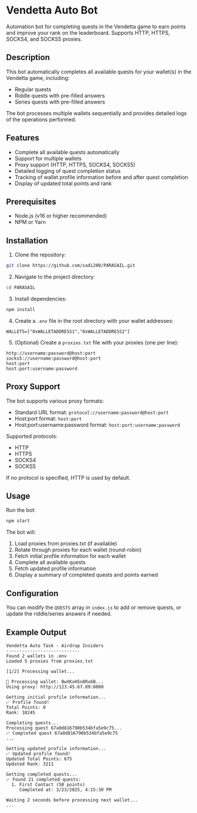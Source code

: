 # Vendetta Auto Bot

Automation bot for completing quests in the Vendetta game to earn points and improve your rank on the leaderboard. Supports HTTP, HTTPS, SOCKS4, and SOCKS5 proxies.

## Description

This bot automatically completes all available quests for your wallet(s) in the Vendetta game, including:
- Regular quests
- Riddle quests with pre-filled answers
- Series quests with pre-filled answers

The bot processes multiple wallets sequentially and provides detailed logs of the operations performed.

## Features

- Complete all available quests automatically
- Support for multiple wallets
- Proxy support (HTTP, HTTPS, SOCKS4, SOCKS5)
- Detailed logging of quest completion status
- Tracking of wallet profile information before and after quest completion
- Display of updated total points and rank

## Prerequisites

- Node.js (v16 or higher recommended)
- NPM or Yarn

## Installation

1. Clone the repository:
```bash
git clone https://github.com/sadi200/PARASAIL.git
```

2. Navigate to the project directory:
```bash
cd PARASAIL
```

3. Install dependencies:
```bash
npm install
```

4. Create a `.env` file in the root directory with your wallet addresses:
```
WALLETS=["0xWALLETADDRESS1","0xWALLETADDRESS2"]
```

5. (Optional) Create a `proxies.txt` file with your proxies (one per line):
```
http://username:password@host:port
socks5://username:password@host:port
host:port
host:port:username:password
```

## Proxy Support

The bot supports various proxy formats:

- Standard URL format: `protocol://username:password@host:port`
- Host:port format: `host:port`
- Host:port:username:password format: `host:port:username:password`

Supported protocols:
- HTTP
- HTTPS
- SOCKS4
- SOCKS5

If no protocol is specified, HTTP is used by default.

## Usage

Run the bot:

```bash
npm start
```

The bot will:
1. Load proxies from proxies.txt (if available)
2. Rotate through proxies for each wallet (round-robin)
3. Fetch initial profile information for each wallet
4. Complete all available quests
5. Fetch updated profile information
6. Display a summary of completed quests and points earned

## Configuration

You can modify the `QUESTS` array in `index.js` to add or remove quests, or update the riddle/series answers if needed.

## Example Output

```
Vendetta Auto Task - Airdrop Insiders
----------------------------
Found 2 wallets in .env
Loaded 5 proxies from proxies.txt

[1/2] Processing wallet...

🔹 Processing wallet: BwXKxH5n8Rx6B...
Using proxy: http://123.45.67.89:8080

Getting initial profile information...
✅ Profile found!
Total Points: 0
Rank: 10245

Completing quests...
Processing quest 67a0d816790b534bfa5e9c75...
✅ Completed quest 67a0d816790b534bfa5e9c75
...

Getting updated profile information...
✅ Updated profile found!
Updated Total Points: 675
Updated Rank: 3211

Getting completed quests...
✅ Found 21 completed quests:
  1. First Contact (50 points)
     Completed at: 3/23/2025, 4:15:30 PM

Waiting 2 seconds before processing next wallet...
...
```
